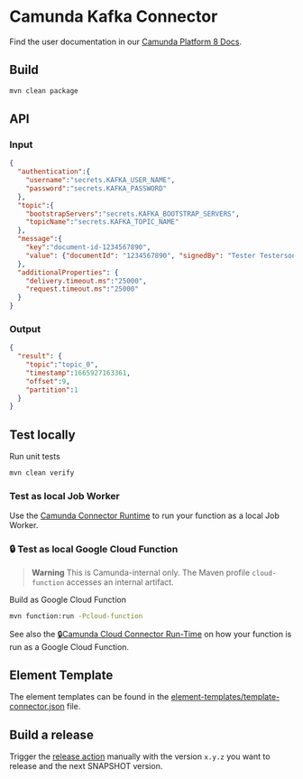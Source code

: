 # Camunda Kafka Connector

Find the user documentation in our [Camunda Platform 8 Docs](https://docs.camunda.io/docs/components/integration-framework/connectors/out-of-the-box-connectors/available-connectors-overview).

## Build

```bash
mvn clean package
```

## API

### Input

```json
{
  "authentication":{
    "username":"secrets.KAFKA_USER_NAME",
    "password":"secrets.KAFKA_PASSWORD"
  },
  "topic":{
    "bootstrapServers":"secrets.KAFKA_BOOTSTRAP_SERVERS",
    "topicName":"secrets.KAFKA_TOPIC_NAME"
  },
  "message":{
    "key":"document-id-1234567890",
    "value": {"documentId": "1234567890", "signedBy": "Tester Testerson", "contentBase64": "Q2FtdW5kYSBLYWZrYSBDb25uZWN0b3I="}
  },
  "additionalProperties": {
    "delivery.timeout.ms":"25000",
    "request.timeout.ms":"25000"
  }
}
```

### Output

```json
{
  "result": {
    "topic":"topic_0",
    "timestamp":1665927163361,
    "offset":9,
    "partition":1
  }
}
```

## Test locally

Run unit tests

```bash
mvn clean verify
```

### Test as local Job Worker

Use the [Camunda Connector Runtime](https://github.com/camunda-community-hub/spring-zeebe/tree/master/connector-runtime#building-connector-runtime-bundles) to run your function as a local Job Worker.

### :lock: Test as local Google Cloud Function

> **Warning**
> This is Camunda-internal only. The Maven profile `cloud-function` accesses an internal artifact.

Build as Google Cloud Function

```bash
mvn function:run -Pcloud-function
```

See also the [:lock:Camunda Cloud Connector Run-Time](https://github.com/camunda/connector-runtime-cloud) on how your function
is run as a Google Cloud Function.

## Element Template

The element templates can be found in the [element-templates/template-connector.json](element-templates/template-connector.json) file.

## Build a release

Trigger the [release action](./.github/workflows/RELEASE.yml) manually with the version `x.y.z` you want to release and the next SNAPSHOT version.
